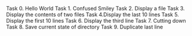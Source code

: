 Task 0. Hello World
Task 1. Confused Smiley
Task 2. Display a file
Task 3. Display the contents of two files
Task 4.Display the last 10 lines
Task 5. Display the first 10 lines
Task 6. Display the third line
Task 7. Cutting down
Task 8. Save current state of directory
Task 9. Duplicate last line
